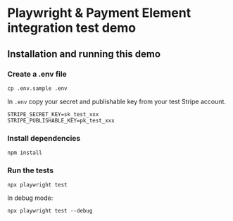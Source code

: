 # Playwright & Payment Element integration test demo

## Installation and running this demo

### Create a .env file

```
cp .env.sample .env
```

In `.env` copy your secret and publishable key from your test Stripe account.

```
STRIPE_SECRET_KEY=sk_test_xxx
STRIPE_PUBLISHABLE_KEY=pk_test_xxx
```

### Install dependencies

```
npm install
```

### Run the tests

```
npx playwright test
```

In debug mode:

```
npx playwright test --debug
```
